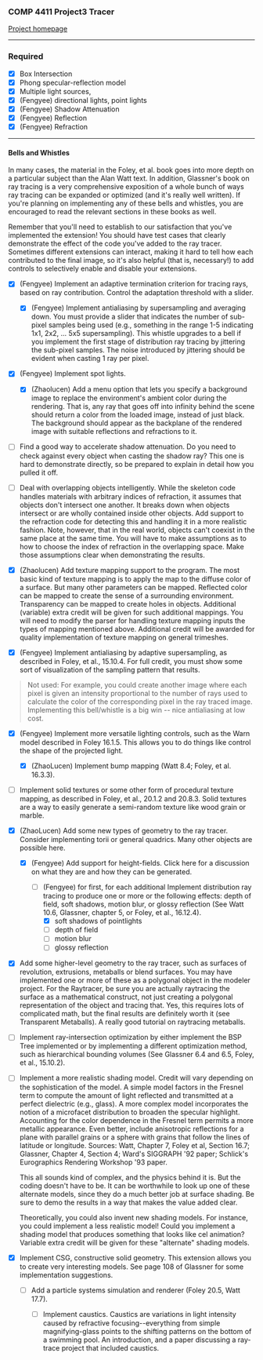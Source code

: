 ### COMP 4411 Project3 Tracer
[Project homepage](https://course.cse.ust.hk/comp4411/Password_Only/projects/trace02/index.html)

***
### Required
 - [x] Box Intersection
 - [x] Phong specular-reflection model
 - [x] Multiple light sources, 
 - [x]  (Fengyee) directional lights, point lights
 - [x]  (Fengyee) Shadow Attenuation
 - [x]  (Fengyee) Reflection
 - [x]  (Fengyee) Refraction

*** 
#### Bells and Whistles

In many cases, the material in the Foley, et al. book goes into more depth on a particular subject than the Alan Watt text. In addition, Glassner's book on ray tracing is a very comprehensive exposition of a whole bunch of ways ray tracing can be expanded or optimized (and it's really well written). If you're planning on implementing any of these bells and whistles, you are encouraged to read the relevant sections in these books as well.

Remember that you'll need to establish to our satisfaction that you've implemented the extension! You should have test cases that clearly demonstrate the effect of the code you've added to the ray tracer. Sometimes different extensions can interact, making it hard to tell how each contributed to the final image, so it's also helpful (that is, necessary!) to add controls to selectively enable and disable your extensions.

* [x]  (Fengyee) Implement an adaptive termination criterion for tracing rays, based on ray contribution. Control the adaptation threshold with a slider.

    - [x]  (Fengyee) Implement antialiasing by supersampling and averaging down.  You must provide a slider that indicates the number of sub-pixel samples being used (e.g., something in the range 1-5 indicating 1x1, 2x2, ... 5x5 supersampling). This whistle upgrades to a bell if you implement the first stage of distribution ray tracing by jittering the sub-pixel samples.  The noise introduced by jittering should be evident when casting 1 ray per pixel.

* [x]  (Fengyee) Implement spot lights.

    - [x]  (Zhaolucen) Add a menu option that lets you specify a background image to replace the environment's ambient color during the rendering.  That is, any ray that goes off into infinity behind the scene should return a color from the loaded image, instead of just black.  The background should appear as the backplane of the rendered image with suitable reflections and refractions to it.

* [ ] Find a good way to accelerate shadow attenuation.  Do you need to check against every object when casting the shadow ray?  This one is hard to demonstrate directly, so be prepared to explain in detail how you pulled it off.  

* [ ] Deal with overlapping objects intelligently.  While the skeleton code handles materials with arbitrary indices of refraction, it assumes that objects don't intersect one another. It breaks down when objects intersect or are wholly contained inside other objects. Add support to the refraction code for detecting this and handling it in a more realistic fashion.  Note, however, that in the real world, objects can't coexist in the same place at the same time. You will have to make assumptions as to how to choose the index of refraction in the overlapping space.  Make those assumptions clear when demonstrating the results.

* [x]  (Zhaolucen) Add texture mapping support to the program. The most basic kind of texture mapping is to apply the map to the diffuse color of a surface. But many other parameters can be mapped. Reflected color can be mapped to create the sense of a surrounding environment. Transparency can be mapped to create holes in objects. Additional (variable) extra credit will be given for such additional mappings.  You will need to modify the parser for handling texture mapping inputs the types of mapping mentioned above.  Additional credit will be awarded for quality implementation of texture mapping on general trimeshes.

* [x]  (Fengyee) Implement antialiasing by adaptive supersampling, as described in Foley, et al., 15.10.4. For full credit, you must show some sort of visualization of the sampling pattern that results.  
> Not used: For example, you could create another image where each pixel is given an intensity proportional to the number of rays used to calculate the color of the corresponding pixel in the ray traced image.  Implementing this bell/whistle is a big win -- nice antialiasing at low cost.

* [x]  (Fengyee) Implement more versatile lighting controls, such as the Warn model described in Foley 16.1.5. This allows you to do things like control the shape of the projected light.

    - [x]  (ZhaoLucen) Implement bump mapping (Watt 8.4; Foley, et al. 16.3.3).

* [ ] Implement solid textures or some other form of procedural texture mapping, as described in Foley, et al., 20.1.2 and 20.8.3. Solid textures are a way to easily generate a semi-random texture like wood grain or marble.

* [x]   (ZhaoLucen) Add some new types of geometry to the ray tracer. Consider implementing torii or general quadrics. Many other objects are possible here.

    - [x]  (Fengyee) Add support for height-fields. Click here for a discussion on what they are and how they can be generated.  

        + [ ]  (Fengyee) for first, for each additional
            Implement distribution ray tracing to produce one or more or the following effects: depth of field, soft shadows, motion blur, or glossy reflection (See Watt 10.6, Glassner, chapter 5, or Foley, et al., 16.12.4).
            + [x] soft shadows of pointlights
            + [ ] depth of field
            + [ ] motion blur
            + [ ] glossy reflection

- [x] Add some higher-level geometry to the ray tracer, such as surfaces of revolution, extrusions, metaballs or blend surfaces.  You may have implemented one or more of these as a polygonal object in the modeler project.  For the Raytracer, be sure you are actually raytracing the surface as a mathematical construct, not just creating a polygonal representation of the object and tracing that.  Yes, this requires lots of complicated math, but the final results are definitely worth it (see Transparent Metaballs).  A really good tutorial on raytracing metaballs.

- [ ] Implement ray-intersection optimization by either implement the BSP Tree implemented or by implementing a different optimization method, such as hierarchical bounding volumes (See Glassner 6.4 and 6.5, Foley, et al., 15.10.2).

- [ ] Implement a more realistic shading model. Credit will vary depending on the sophistication of the model. A simple model factors in the Fresnel term to compute the amount of light reflected and transmitted at a perfect dielectric (e.g., glass). A more complex model incorporates the notion of a microfacet distribution to broaden the specular highlight. Accounting for the color dependence in the Fresnel term permits a more metallic appearance. Even better, include anisotropic reflections for a plane with parallel grains or a sphere with grains that follow the lines of latitude or longitude. Sources: Watt, Chapter 7, Foley et al, Section 16.7; Glassner, Chapter 4, Section 4; Ward's SIGGRAPH '92 paper; Schlick's Eurographics Rendering Workshop '93 paper.

    This all sounds kind of complex, and the physics behind it is. But the coding doesn't have to be. It can be worthwhile to look up one of these alternate models, since they do a much better job at surface shading.  Be sure to demo the results in a way that makes the value added clear.

    Theoretically, you could also invent new shading models. For instance, you could implement a less realistic model! Could you implement a shading model that produces something that looks like cel animation? Variable extra credit will be given for these "alternate" shading models. 

* [x] Implement CSG, constructive solid geometry. This extension allows you to create very interesting models. See page 108 of Glassner for some implementation suggestions.

    - [ ] Add a particle systems simulation and renderer (Foley 20.5, Watt 17.7).

        + [ ] Implement caustics.  Caustics are variations in light intensity caused by refractive focusing--everything from simple magnifying-glass points to the shifting patterns on the bottom of a swimming pool.  An introduction, and a paper discussing a ray-trace project that included caustics.